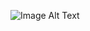 ![Image Alt Text]([URL](https://static.wikia.nocookie.net/googology/images/5/56/Fusible_numbers.jpg/revision/latest?cb=20210116002815)https://static.wikia.nocookie.net/googology/images/5/56/Fusible_numbers.jpg/revision/latest?cb=20210116002815)
